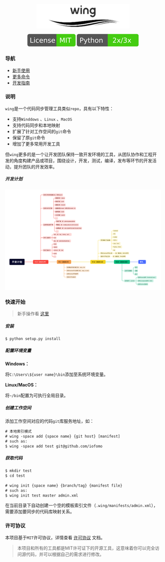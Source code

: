 <p align="center">
  <a href="#">
    <img alt="wing" src="doc/README.assets/1.png" width="300" />
  </a>
</p>

<p align="center">
    <img src="doc/README.assets/license-mit.svg" alt="license:MIT" />
    <img src="doc/README.assets/python-2x3x.svg" alt="python:2x3x" />
</p>

### 导航

-   [新手使用](doc/get-start.md)
-   [更多命令](doc/user-guide.md)
-   [开发指南](doc/develop-guide.md)

### 说明

`wing`是一个代码同步管理工具类似`repo`，具有以下特性：

-   支持`Winddows` 、`Linux` 、`MacOS`
-   支持代码同步和本地映射
-   扩展了针对工作空间的`git`命令 
-   保留了原`git`命令
-   增加了更多常用开发工具

但`wing`更多的是一个让开发团队保持一致开发环境的工具，从团队协作和工程开发的角度构建产品或项目，围绕设计，开发，测试，编译，发布等环节的开发活动，提升团队的开发效率。

##### 开发计划

![](doc/README.assets/2.png)

### 快速开始

>新手操作看 [这里](doc/get-start.md)

##### 安装

```shell
$ python setup.py install
```

##### 配置环境变量

**Windows：**

将`C:\Users\${user name}\bin`添加至系统环境变量。

**Linux/MacOS：**

将`~/bin`配置为可执行全局目录。

##### 创建工作空间

添加工作空间对应的代码`git`库服务地址，如：

```shell
# 本地索引模式
# wing -space add {space name} {git host} [manifest]
# such as:
$ wing -space add test git@github.com/iofomo
```

##### 获取代码

```shell
$ mkdir test
$ cd test

# wing init {space name} {branch/tag} {manifest file}
# such as:
$ wing init test master admin.xml
```

在当前目录下自动创建一个空的模板索引文件（`.wing/manifests/admin.xml`），需要添加要同步的代码库映射关系。

### 许可协议

本项目基于`MIT`许可协议，详情查看 [许可协议](doc/LICENSE) 文档。

>   本项目和所有的工具都是MIT许可证下的开源工具，这意味着你可以完全访问源代码，并可以根据自己的需求进行修改。
